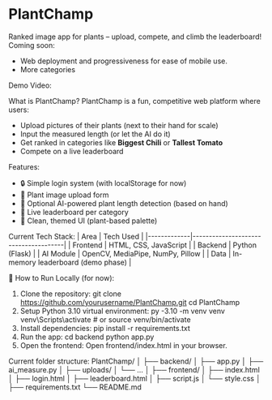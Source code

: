 # PlantChamp
Ranked image app for plants – upload, compete, and climb the leaderboard!
Coming soon: 
- Web deployment and progressiveness for ease of mobile use.
- More categories

Demo Video:


What is PlantChamp?
PlantChamp is a fun, competitive web platform where users:
- Upload pictures of their plants (next to their hand for scale)
- Input the measured length (or let the AI do it)
- Get ranked in categories like **Biggest Chili** or **Tallest Tomato**
- Compete on a live leaderboard


Features:
- 🔒 Simple login system (with localStorage for now)
- 🌿 Plant image upload form
- 📏 Optional AI-powered plant length detection (based on hand)
- 🥇 Live leaderboard per category
- 🧠 Clean, themed UI (plant-based palette)


Current Tech Stack:
| Area        | Tech Used                            |
|-------------|--------------------------------------|
| Frontend    | HTML, CSS, JavaScript                |
| Backend     | Python (Flask)                       |
| AI Module   | OpenCV, MediaPipe, NumPy, Pillow     |
| Data        | In-memory leaderboard (demo phase)   |


🚀 How to Run Locally (for now):
1. Clone the repository:
   git clone https://github.com/yourusername/PlantChamp.git
   cd PlantChamp
2. Setup Python 3.10 virtual environment:
   py -3.10 -m venv venv
   venv\Scripts\activate  # or source venv/bin/activate
3. Install dependencies:
   pip install -r requirements.txt
4. Run the app:
   cd backend
   python app.py
5. Open the frontend:
   Open frontend/index.html in your browser.


Current folder structure:
PlantChamp/
│
├── backend/
│   ├── app.py
│   ├── ai_measure.py
│   ├── uploads/
│   └── ...
│
├── frontend/
│   ├── index.html
│   ├── login.html
│   ├── leaderboard.html
│   ├── script.js
│   └── style.css
│
├── requirements.txt
└── README.md
